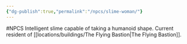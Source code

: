 ```yaml
---
{"dg-publish":true,"permalink":"/npcs/slime-woman/"}
---
```


#NPCS 
Intelligent slime capable of taking a humanoid shape.
Current resident of [[locations/buildings/The Flying Bastion\|The Flying Bastion]].